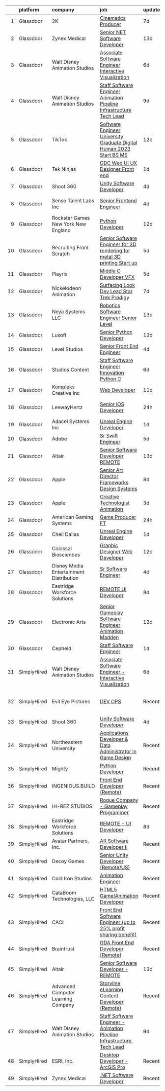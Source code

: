 

|    | platform    | company                                   | job                                                                                                                                                                                                                                                                                                                                                                                                                                                                                                                                                                                                                                                                                                                                                                                                                                                                                                                                          | update_time   | location                   |
|---:|:------------|:------------------------------------------|:---------------------------------------------------------------------------------------------------------------------------------------------------------------------------------------------------------------------------------------------------------------------------------------------------------------------------------------------------------------------------------------------------------------------------------------------------------------------------------------------------------------------------------------------------------------------------------------------------------------------------------------------------------------------------------------------------------------------------------------------------------------------------------------------------------------------------------------------------------------------------------------------------------------------------------------------|:--------------|:---------------------------|
|  1 | Glassdoor   | 2K                                        | [Cinematics Producer](https://www.glassdoor.com/partner/jobListing.htm?pos=118&ao=1136043&s=58&guid=0000018382f10bd8a1acea50362efe84&src=GD_JOB_AD&t=SR&vt=w&ea=1&cs=1_3114f08c&cb=1664349179166&jobListingId=1008151369130&jrtk=3-0-1ge1f230b2ino001-1ge1f230vj4j5800-8efe759f864e4f08-)                                                                                                                                                                                                                                                                                                                                                                                                                                                                                                                                                                                                                                                    | 7d            | Maryland City, MD          |
|  2 | Glassdoor   | Zynex Medical                             | [Senior  NET Software Developer](https://www.glassdoor.com/partner/jobListing.htm?pos=124&ao=1136043&s=58&guid=0000018382f10bd8a1acea50362efe84&src=GD_JOB_AD&t=SR&vt=w&ea=1&cs=1_677206e0&cb=1664349179169&jobListingId=1008140165367&jrtk=3-0-1ge1f230b2ino001-1ge1f230vj4j5800-f3c13597a4b50746-)                                                                                                                                                                                                                                                                                                                                                                                                                                                                                                                                                                                                                                         | 13d           | Englewood, CO              |
|  3 | Glassdoor   | Walt Disney Animation Studios             | [Associate Software Engineer   Interactive Visualization](https://www.glassdoor.com/partner/jobListing.htm?pos=102&ao=1110586&s=58&guid=0000018382f10bd8a1acea50362efe84&src=GD_JOB_AD&t=SR&vt=w&cs=1_3c092887&cb=1664349179165&jobListingId=1008154848695&cpc=39A4E8CE329AB187&jrtk=3-0-1ge1f230b2ino001-1ge1f230vj4j5800-dc9e1b3e513d2c42--6NYlbfkN0DAFTyt7pbDCC2JPO79CSdi1dIb81yjczP5qsKcZIxgiYm3-7g-689UM0rgypL64coNyM6FKvvwaOqtWxgh5wgDoS4rtzi-jlymwyy2QtQ8-pyHJQqW6GELa1LnfXMFzESZy8dc2w2rIAMrbcUF3lPzJVTztKV6zCm4xTZ-yseW0CQ6h7X1ImgOOVrC0er0OsWU45Mrn1rrfBMrGaqL46g2IhCvDKOdTPjZMm3UV70rFhQ0jtXR9o1798cHyLSSeLjFUSbdvoB9jUkRIsTRPMR0eL4JLXPgdfZrg2NNtey2RCPUe7JDHx243TsYN6Tm5udILrvx_VylV6OkzQunWilolhlFTjouMIAcBGOwRhY9AjZAtbnqe-Yp5IiNXpQZR7iCPiYC9IJ2yBlu2KLx1E-95yj5_lClOSFVHYSWavRaJW_uSVS0gAvLrmKA5Xutt44%3D)                                                                                                                  | 6d            | Burbank, CA                |
|  4 | Glassdoor   | Walt Disney Animation Studios             | [Staff Software Engineer   Animation Pipeline Infrastructure  Tech Lead](https://www.glassdoor.com/partner/jobListing.htm?pos=104&ao=1110586&s=58&guid=0000018382f10bd8a1acea50362efe84&src=GD_JOB_AD&t=SR&vt=w&cs=1_2f0d29ec&cb=1664349179165&jobListingId=1008147927931&cpc=82B3195DA92CAF92&jrtk=3-0-1ge1f230b2ino001-1ge1f230vj4j5800-d6abb1bd8dc6fa3d--6NYlbfkN0DAFTyt7pbDCC2JPO79CSdi1dIb81yjczP5qsKcZIxgiYm3-7g-689UM0rgypL64cqM9i3rB5_HIQUMuocA2rIILJJOgH9pLLDPx6FhuErq227jutrb69CrIngZDP-Bfbu07HJva7rU9ZQjjLo5kMJYDuiYB5Sw2uj1MN7U8p4mMBmUZCpdzxKSypeqDReD21V9bboUmDJXAa2_7nVlH7Q5d62yjb7ZmGUwsGq6gbQD_PA5C_Z8lV-ArVScSZ2cxE4-cUZfqoN4o-pUfdZbFv3m1aoc2vesEbia795VVBFnA8MF_ye5XFWKu8spfoE132Y-xQN1Fqi53Fa9Mzt8vJhg_EyNC1IYxuvpgkVyB5duPvdI02gRZXzjV50NWCt-65dN658FHLse7CdMd2jaOXF6skcv_UEfAKpueipYinV32_D-1M2yeYexauHHl1JX1S4%3D)                                                                                                   | 9d            | Burbank, CA                |
|  5 | Glassdoor   | TikTok                                    | [Software Engineer  University Graduate  Digital Human   2023 Start  BS MS ](https://www.glassdoor.com/partner/jobListing.htm?pos=110&ao=1136043&s=58&guid=0000018382f10bd8a1acea50362efe84&src=GD_JOB_AD&t=SR&vt=w&cs=1_357f2276&cb=1664349179166&jobListingId=1008142298308&jrtk=3-0-1ge1f230b2ino001-1ge1f230vj4j5800-5451d67c6d8a7858-)                                                                                                                                                                                                                                                                                                                                                                                                                                                                                                                                                                                                  | 12d           | San Francisco, CA          |
|  6 | Glassdoor   | Tek Ninjas                                | [GDC Web UI UX Designer  Front end ](https://www.glassdoor.com/partner/jobListing.htm?pos=121&ao=1136043&s=58&guid=0000018382f10bd8a1acea50362efe84&src=GD_JOB_AD&t=SR&vt=w&cs=1_68a40769&cb=1664349179169&jobListingId=1008162813312&jrtk=3-0-1ge1f230b2ino001-1ge1f230vj4j5800-7da297ff9310c61c-)                                                                                                                                                                                                                                                                                                                                                                                                                                                                                                                                                                                                                                          | 1d            | Atlanta, GA                |
|  7 | Glassdoor   | Shoot 360                                 | [Unity Software Developer](https://www.glassdoor.com/partner/jobListing.htm?pos=101&ao=1110586&s=58&guid=0000018382f10bd8a1acea50362efe84&src=GD_JOB_AD&t=SR&vt=w&ea=1&cs=1_fbe1481f&cb=1664349179165&jobListingId=1008158653566&cpc=AF770993EC679D41&jrtk=3-0-1ge1f230b2ino001-1ge1f230vj4j5800-5ac2e7983e68243c--6NYlbfkN0DfopDBJjdZYsHaazvtHih9EkP_5L3b-O-YxZrMZy_RRaIs6238HtU9-bIm4CRLMyQw0B_NBHXhnZqJTUAnwC8rmDN7VM-CtOrUt6fSSheFIU1_xggWeBfKJRwUeEbQVMtuP3j9r-4DUAIsVFk7SNZbGd5DCwK6AlcinJmr6vfob03577VGzijjOR_VZYuRBPTAO0rko5nUBq_QX6Z7jubhI3IWFNa4DM10yk2kleXpzg2b5ja3HwF4cHqyoFB5vixkTzwT7HHVa_35a2bvbofhoo1WWaFfmlb5YQy8GNzAH6JVcXvnFxZAb3s6kIglpmbiybhf_1umwlhrvV3nMGTpFOe3vVSoQttCVj1T4BRG2dK-WNdfV5ZUIpuZIEiiZcfLBw9isUTS-XI5gkHgGBZHVA5sLDvNKEmQ-L6IxqBarQgz9VJkRdUWkJHKyIhDpJcQOWkkFw6sHuiLTx6Z2cTaIq4D8sY668yEwz8bOB4Kj0bSlOuJeFhqASATWB5pp2n33BDJT3kFnw%3D%3D)                                                              | 4d            | Vancouver, WA              |
|  8 | Glassdoor   | Sense Talent Labs  Inc                    | [Senior Frontend Engineer](https://www.glassdoor.com/partner/jobListing.htm?pos=126&ao=1136043&s=58&guid=0000018382f10bd8a1acea50362efe84&src=GD_JOB_AD&t=SR&vt=w&ea=1&cs=1_575c2c4b&cb=1664349179169&jobListingId=1008159386890&jrtk=3-0-1ge1f230b2ino001-1ge1f230vj4j5800-a3934a87b3bd2030-)                                                                                                                                                                                                                                                                                                                                                                                                                                                                                                                                                                                                                                               | 4d            | San Francisco, CA          |
|  9 | Glassdoor   | Rockstar Games New York   New England     | [Python Developer](https://www.glassdoor.com/partner/jobListing.htm?pos=130&ao=1136043&s=58&guid=0000018382f10bd8a1acea50362efe84&src=GD_JOB_AD&t=SR&vt=w&cs=1_8ddd31f1&cb=1664349179170&jobListingId=1008143295004&jrtk=3-0-1ge1f230b2ino001-1ge1f230vj4j5800-46d89c3fe8997866-)                                                                                                                                                                                                                                                                                                                                                                                                                                                                                                                                                                                                                                                            | 12d           | Manhattan                  |
| 10 | Glassdoor   | Recruiting From Scratch                   | [Senior Software Engineer for 3D rendering for metal 3D printing Start up](https://www.glassdoor.com/partner/jobListing.htm?pos=125&ao=1136043&s=58&guid=0000018382f10bd8a1acea50362efe84&src=GD_JOB_AD&t=SR&vt=w&ea=1&cs=1_3a96b0ff&cb=1664349179169&jobListingId=1008157349603&jrtk=3-0-1ge1f230b2ino001-1ge1f230vj4j5800-f06066c83ad0ca20-)                                                                                                                                                                                                                                                                                                                                                                                                                                                                                                                                                                                               | 5d            | Remote                     |
| 11 | Glassdoor   | Playrix                                   | [Middle C   Developer  VFX](https://www.glassdoor.com/partner/jobListing.htm?pos=115&ao=1136043&s=58&guid=0000018382f10bd8a1acea50362efe84&src=GD_JOB_AD&t=SR&vt=w&cs=1_da935347&cb=1664349179166&jobListingId=1008155987571&jrtk=3-0-1ge1f230b2ino001-1ge1f230vj4j5800-f3bdf43e7ed7867e-)                                                                                                                                                                                                                                                                                                                                                                                                                                                                                                                                                                                                                                                   | 5d            | Remote                     |
| 12 | Glassdoor   | Nickelodeon Animation                     | [Surfacing Look Dev Lead  Star Trek  Prodigy ](https://www.glassdoor.com/partner/jobListing.htm?pos=123&ao=1136043&s=58&guid=0000018382f10bd8a1acea50362efe84&src=GD_JOB_AD&t=SR&vt=w&cs=1_1bdb7f17&cb=1664349179169&jobListingId=1008151828062&jrtk=3-0-1ge1f230b2ino001-1ge1f230vj4j5800-2db9da85bc0622d9-)                                                                                                                                                                                                                                                                                                                                                                                                                                                                                                                                                                                                                                | 7d            | Burbank, CA                |
| 13 | Glassdoor   | Neya Systems LLC                          | [Robotics Software Engineer Senior Level](https://www.glassdoor.com/partner/jobListing.htm?pos=129&ao=1136043&s=58&guid=0000018382f10bd8a1acea50362efe84&src=GD_JOB_AD&t=SR&vt=w&ea=1&cs=1_4ead099e&cb=1664349179170&jobListingId=1008140328980&jrtk=3-0-1ge1f230b2ino001-1ge1f230vj4j5800-7d2fc9b146e62e43-)                                                                                                                                                                                                                                                                                                                                                                                                                                                                                                                                                                                                                                | 13d           | Warrendale, PA             |
| 14 | Glassdoor   | Luxoft                                    | [Senior Python Developer](https://www.glassdoor.com/partner/jobListing.htm?pos=127&ao=1136043&s=58&guid=0000018382f10bd8a1acea50362efe84&src=GD_JOB_AD&t=SR&vt=w&cs=1_b15caa70&cb=1664349179169&jobListingId=1008142648077&jrtk=3-0-1ge1f230b2ino001-1ge1f230vj4j5800-8146cd4531634ece-)                                                                                                                                                                                                                                                                                                                                                                                                                                                                                                                                                                                                                                                     | 12d           | Remote                     |
| 15 | Glassdoor   | Level Studios                             | [Senior Front End Engineer](https://www.glassdoor.com/partner/jobListing.htm?pos=119&ao=1136043&s=58&guid=0000018382f10bd8a1acea50362efe84&src=GD_JOB_AD&t=SR&vt=w&ea=1&cs=1_7f2f0958&cb=1664349179166&jobListingId=1008159391764&jrtk=3-0-1ge1f230b2ino001-1ge1f230vj4j5800-ca83215847bfb0bf-)                                                                                                                                                                                                                                                                                                                                                                                                                                                                                                                                                                                                                                              | 4d            | New York, NY               |
| 16 | Glassdoor   | Studios Content                           | [Staff Software Engineer Innovation  Python   C   ](https://www.glassdoor.com/partner/jobListing.htm?pos=105&ao=1110586&s=58&guid=0000018382f10bd8a1acea50362efe84&src=GD_JOB_AD&t=SR&vt=w&cs=1_4b0682aa&cb=1664349179165&jobListingId=1008155022773&cpc=32EE424DE2B657EB&jrtk=3-0-1ge1f230b2ino001-1ge1f230vj4j5800-3c8f231bf13da10a--6NYlbfkN0DAFTyt7pbDCC2JPO79CSdi1dIb81yjczP5qsKcZIxgiYm3-7g-689UM0rgypL64coMhlKUOtbVCPI9ArAbVwVyWxr9xto7S3ew1TOI2U-9vEKEsOVVD0QEZsG48Vey-WfQkBEOqmWGruNmvXcPP1SNiMNkl6etIPErUTIAnWPWhsEDpyDmBVBs_ld3pbzYi9LJ1rbVLxX0hFbMt42SlasPG2051qBGkaKQLBwQkJ346I-CAqTrjS4iZxIYaUyz9rQiYKzI-NylzWUDxeNfVFsjzVVHWiMGWm4ISFUt2rY5pgwe9NCahLNacd28bTNRuTZYzW-cwtzmr8T7cw2Gy7Omxt6GE0VnKASCMGCXPa4Zvs-DrT3o85VL3UI8Aijn9gcyyCVjANtZ_lTBuTJbnFTWpEuaRU9fkuwgQqa9KH3ilZ_3wyVyBUmjsRK2uZ3OXkg%3D)                                                                                                                        | 6d            | Burbank, CA                |
| 17 | Glassdoor   | Kompleks Creative  Inc                    | [Web Developer](https://www.glassdoor.com/partner/jobListing.htm?pos=111&ao=1136043&s=58&guid=0000018382f10bd8a1acea50362efe84&src=GD_JOB_AD&t=SR&vt=w&ea=1&cs=1_4c53ced0&cb=1664349179166&jobListingId=1008145276857&jrtk=3-0-1ge1f230b2ino001-1ge1f230vj4j5800-5e80ebe0709b3e0e-)                                                                                                                                                                                                                                                                                                                                                                                                                                                                                                                                                                                                                                                          | 11d           | Durham, NC                 |
| 18 | Glassdoor   | LeewayHertz                               | [Senior iOS Developer](https://www.glassdoor.com/partner/jobListing.htm?pos=114&ao=1136043&s=58&guid=0000018382f10bd8a1acea50362efe84&src=GD_JOB_AD&t=SR&vt=w&cs=1_60192c65&cb=1664349179166&jobListingId=1008164693652&jrtk=3-0-1ge1f230b2ino001-1ge1f230vj4j5800-077d7fd5e94a96f8-)                                                                                                                                                                                                                                                                                                                                                                                                                                                                                                                                                                                                                                                        | 24h           | San Francisco, CA          |
| 19 | Glassdoor   | Adacel Systems Inc                        | [Unreal Engine Developer](https://www.glassdoor.com/partner/jobListing.htm?pos=108&ao=1136043&s=58&guid=0000018382f10bd8a1acea50362efe84&src=GD_JOB_AD&t=SR&vt=w&ea=1&cs=1_8a54a4ca&cb=1664349179165&jobListingId=1008163932480&jrtk=3-0-1ge1f230b2ino001-1ge1f230vj4j5800-14b9854258014de1-)                                                                                                                                                                                                                                                                                                                                                                                                                                                                                                                                                                                                                                                | 1d            | Orlando, FL                |
| 20 | Glassdoor   | Adobe                                     | [Sr  Swift Engineer](https://www.glassdoor.com/partner/jobListing.htm?pos=128&ao=1136043&s=58&guid=0000018382f10bd8a1acea50362efe84&src=GD_JOB_AD&t=SR&vt=w&cs=1_5baf946c&cb=1664349179170&jobListingId=1008155725904&jrtk=3-0-1ge1f230b2ino001-1ge1f230vj4j5800-aa0a07b0271139a8-)                                                                                                                                                                                                                                                                                                                                                                                                                                                                                                                                                                                                                                                          | 5d            | New York, NY               |
| 21 | Glassdoor   | Altair                                    | [Senior Software Developer   REMOTE](https://www.glassdoor.com/partner/jobListing.htm?pos=113&ao=1136043&s=58&guid=0000018382f10bd8a1acea50362efe84&src=GD_JOB_AD&t=SR&vt=w&ea=1&cs=1_4002f8d9&cb=1664349179166&jobListingId=1008139796467&jrtk=3-0-1ge1f230b2ino001-1ge1f230vj4j5800-3c67d948e7bb202c-)                                                                                                                                                                                                                                                                                                                                                                                                                                                                                                                                                                                                                                     | 13d           | Remote                     |
| 22 | Glassdoor   | Apple                                     | [Senior Art Director  Frameworks   Design Systems](https://www.glassdoor.com/partner/jobListing.htm?pos=122&ao=1136043&s=58&guid=0000018382f10bd8a1acea50362efe84&src=GD_JOB_AD&t=SR&vt=w&cs=1_c28c372e&cb=1664349179169&jobListingId=1008150110923&jrtk=3-0-1ge1f230b2ino001-1ge1f230vj4j5800-d069956b09d062bb-)                                                                                                                                                                                                                                                                                                                                                                                                                                                                                                                                                                                                                            | 8d            | Cupertino, CA              |
| 23 | Glassdoor   | Apple                                     | [Creative Technologist   Animation](https://www.glassdoor.com/partner/jobListing.htm?pos=106&ao=1136043&s=58&guid=0000018382f10bd8a1acea50362efe84&src=GD_JOB_AD&t=SR&vt=w&cs=1_ef29f44f&cb=1664349179165&jobListingId=1008160218699&jrtk=3-0-1ge1f230b2ino001-1ge1f230vj4j5800-fbd191514e7d56a8-)                                                                                                                                                                                                                                                                                                                                                                                                                                                                                                                                                                                                                                           | 3d            | Cupertino, CA              |
| 24 | Glassdoor   | American Gaming Systems                   | [Game Producer  FT ](https://www.glassdoor.com/partner/jobListing.htm?pos=116&ao=1136043&s=58&guid=0000018382f10bd8a1acea50362efe84&src=GD_JOB_AD&t=SR&vt=w&ea=1&cs=1_9dd1414d&cb=1664349179166&jobListingId=1008166251454&jrtk=3-0-1ge1f230b2ino001-1ge1f230vj4j5800-1638f630022884fd-)                                                                                                                                                                                                                                                                                                                                                                                                                                                                                                                                                                                                                                                     | 24h           | Atlanta, GA                |
| 25 | Glassdoor   | Cheil Dallas                              | [Unreal Engine Developer](https://www.glassdoor.com/partner/jobListing.htm?pos=107&ao=1136043&s=58&guid=0000018382f10bd8a1acea50362efe84&src=GD_JOB_AD&t=SR&vt=w&ea=1&cs=1_530bab35&cb=1664349179165&jobListingId=1008162394929&jrtk=3-0-1ge1f230b2ino001-1ge1f230vj4j5800-c96a3c45842c3012-)                                                                                                                                                                                                                                                                                                                                                                                                                                                                                                                                                                                                                                                | 1d            | Plano, TX                  |
| 26 | Glassdoor   | Colossal Biosciences                      | [Graphic Designer Web Developer](https://www.glassdoor.com/partner/jobListing.htm?pos=109&ao=1136043&s=58&guid=0000018382f10bd8a1acea50362efe84&src=GD_JOB_AD&t=SR&vt=w&ea=1&cs=1_665ba539&cb=1664349179166&jobListingId=1008142661513&jrtk=3-0-1ge1f230b2ino001-1ge1f230vj4j5800-737906941dce3381-)                                                                                                                                                                                                                                                                                                                                                                                                                                                                                                                                                                                                                                         | 12d           | Dallas, TX                 |
| 27 | Glassdoor   | Disney Media   Entertainment Distribution | [Sr Software Engineer](https://www.glassdoor.com/partner/jobListing.htm?pos=120&ao=1136043&s=58&guid=0000018382f10bd8a1acea50362efe84&src=GD_JOB_AD&t=SR&vt=w&cs=1_ed1ac2f2&cb=1664349179167&jobListingId=1008158162127&jrtk=3-0-1ge1f230b2ino001-1ge1f230vj4j5800-a5f021d03467d620-)                                                                                                                                                                                                                                                                                                                                                                                                                                                                                                                                                                                                                                                        | 4d            | Seattle, WA                |
| 28 | Glassdoor   | Eastridge Workforce Solutions             | [REMOTE   UI Developer](https://www.glassdoor.com/partner/jobListing.htm?pos=103&ao=1110586&s=58&guid=0000018382f10bd8a1acea50362efe84&src=GD_JOB_AD&t=SR&vt=w&ea=1&cs=1_aae75702&cb=1664349179165&jobListingId=1008149608143&cpc=8795CF9063CD573D&jrtk=3-0-1ge1f230b2ino001-1ge1f230vj4j5800-f59bf9f453ff84d1--6NYlbfkN0DybkRSn_Q7CT62GnFN88VmimyaY7jaahKWndbXBXLMBbHMz5el8CBY0eGB8qz1XOa-y-y7ep1U_B4yeLj8qak1Vao7H536swc3UloJ3azQJv88Xh7dFtXuCLPvwr6EGgUaF68OsNR5bmbtPhENR_OjOQCVJS2AsdO3IqiADgPNaejW5Utov5hBDhSrHPDGaIMFO52XniAeGjMKjP2vQfKtkJt75hQAQJ_8l8wnOwVoKJBK56keil4wK1cT5f-PXAd35bOe-nTMjagsSYxDydDlXmrT-33H7QckMyhdJ7RWBBU13tjB2fhNi7Vk9YrRbhvCirHjC8Xbx2b9qXdH_6hUG8IHbPzBuwdiQUNO98PJogcK4ZJGFjRQUIfn4GmJA_rcVB2mZbFF0NobrIIZjRaNZJQ5L0VQlwtF_mo9Azi158JZmvEA5JN94RMj1MOScKgDoagXUdxKhlT19711g2gOXDkFOOEWPXzyixbtkkNwEfJ9ezGu94ml6fBr0Fmolvsu30p3K5oY4dujGbQC-Lr1ZpkHrKv7bdmd4UoVdCsh0QK0cIeawsb2GvBbS42RDGzYRthh9uFX2w%3D%3D) | 8d            | Three Rivers, CA           |
| 29 | Glassdoor   | Electronic Arts                           | [Senior Gameplay Software Engineer  Animation    Madden](https://www.glassdoor.com/partner/jobListing.htm?pos=117&ao=1136043&s=58&guid=0000018382f10bd8a1acea50362efe84&src=GD_JOB_AD&t=SR&vt=w&cs=1_80183e5e&cb=1664349179166&jobListingId=1008142392083&jrtk=3-0-1ge1f230b2ino001-1ge1f230vj4j5800-3028ed30e6697f32-)                                                                                                                                                                                                                                                                                                                                                                                                                                                                                                                                                                                                                      | 12d           | Orlando, FL                |
| 30 | Glassdoor   | Cepheid                                   | [Staff Software Engineer](https://www.glassdoor.com/partner/jobListing.htm?pos=112&ao=1136043&s=58&guid=0000018382f10bd8a1acea50362efe84&src=GD_JOB_AD&t=SR&vt=w&cs=1_d1572c7d&cb=1664349179166&jobListingId=1008163736747&jrtk=3-0-1ge1f230b2ino001-1ge1f230vj4j5800-05cc4bf74281fc23-)                                                                                                                                                                                                                                                                                                                                                                                                                                                                                                                                                                                                                                                     | 1d            | Sunnyvale, CA              |
| 31 | SimplyHired | Walt Disney Animation Studios             | [Associate Software Engineer - Interactive Visualization](https://www.simplyhired.com/job/EfvqYYGN-zDDAO8MLMxlbQWJa5JjO1507ZInP43R3ESqGubTemlHRQ?q=animation+developer)                                                                                                                                                                                                                                                                                                                                                                                                                                                                                                                                                                                                                                                                                                                                                                      | 6d            | Burbank, CA                |
| 32 | SimplyHired | Evil Eye Pictures                         | [DEV OPS](https://www.simplyhired.com/job/LY7aVvOkQ90LIeELiLJXIihKgFJYOdRbcdHW2WWVkmPoQnocaWlHSw?q=animation+developer)                                                                                                                                                                                                                                                                                                                                                                                                                                                                                                                                                                                                                                                                                                                                                                                                                      | Recently      | San Francisco Bay Area, CA |
| 33 | SimplyHired | Shoot 360                                 | [Unity Software Developer](https://www.simplyhired.com/job/pW_1cJ9FHkOra8GRzOun7eOa7hojcA_kcWTJPTybJRvoCQIsSmfi_A?q=animation+developer)                                                                                                                                                                                                                                                                                                                                                                                                                                                                                                                                                                                                                                                                                                                                                                                                     | 4d            | Vancouver, WA              |
| 34 | SimplyHired | Northeastern University                   | [Applications Developer & Data Administrator in Game Design](https://www.simplyhired.com/job/xGK_yauPqdIE4IjpDUcg7wM5DH5eAcPjPREa4JXhXQJjuXxJNzNBTg?q=animation+developer)                                                                                                                                                                                                                                                                                                                                                                                                                                                                                                                                                                                                                                                                                                                                                                   | Recently      | Boston, MA                 |
| 35 | SimplyHired | Mighty                                    | [Python Developer](https://www.simplyhired.com/job/mSidqalQa9rFv-8uMc6mXYDSd2xaTVkb4xZSgl6OipQNezi9Fe79tw?q=animation+developer)                                                                                                                                                                                                                                                                                                                                                                                                                                                                                                                                                                                                                                                                                                                                                                                                             | Recently      | Remote                     |
| 36 | SimplyHired | INGENIOUS.BUILD                           | [Front End Developer (Remote)](https://www.simplyhired.com/job/6j79CYZDql2eX7fABHmfSi8Pap2YCIU-BNMpRKJwhHcBQJ67M7QELQ?q=animation+developer)                                                                                                                                                                                                                                                                                                                                                                                                                                                                                                                                                                                                                                                                                                                                                                                                 | Recently      | Nashville, TN              |
| 37 | SimplyHired | HI-REZ STUDIOS                            | [Rogue Company - Gameplay Programmer](https://www.simplyhired.com/job/LsNry-p6gnu1TIEZmUo6I8aV0PTXE3Z5_Z4722fobj5x-RZGMaivJA?q=animation+developer)                                                                                                                                                                                                                                                                                                                                                                                                                                                                                                                                                                                                                                                                                                                                                                                          | Recently      | Remote                     |
| 38 | SimplyHired | Eastridge Workforce Solutions             | [REMOTE - UI Developer](https://www.simplyhired.com/job/ZyaJ5vMKRl5bYLbCg4Jf7ibIBkCKmPwhATxpnXIr1zJOOXq0SCGsUg?q=animation+developer)                                                                                                                                                                                                                                                                                                                                                                                                                                                                                                                                                                                                                                                                                                                                                                                                        | 8d            | Three Rivers, CA           |
| 39 | SimplyHired | Avatar Partners, Inc.                     | [AR Software Developer II](https://www.simplyhired.com/job/UeNDfsvrvGKqJT2_CcRkXhDQimk6kBmqp97LV9GSoNPJsJtnaRbEsA?q=animation+developer)                                                                                                                                                                                                                                                                                                                                                                                                                                                                                                                                                                                                                                                                                                                                                                                                     | Recently      | Remote                     |
| 40 | SimplyHired | Decoy Games                               | [Senior Unity Developer (Remote/US)](https://www.simplyhired.com/job/__Mph8W2i629r9sjpVTVsqSzGJmMgjQLjwA08GovxqWTTsb6YN7p5A?q=animation+developer)                                                                                                                                                                                                                                                                                                                                                                                                                                                                                                                                                                                                                                                                                                                                                                                           | Recently      | Boston, MA                 |
| 41 | SimplyHired | Cold Iron Studios                         | [Animation Engineer](https://www.simplyhired.com/job/_k9O-EHdSx8NESZMFWM66htNlUjbI1UCI5s37Wea0oYwUMx34VHqVg?q=animation+developer)                                                                                                                                                                                                                                                                                                                                                                                                                                                                                                                                                                                                                                                                                                                                                                                                           | Recently      | Remote                     |
| 42 | SimplyHired | CataBoom Technologies, LLC                | [HTML5 Game/Animation Developer](https://www.simplyhired.com/job/rcD9kqRruTFu3sLPN7RcYmKqhwYda35Xkfl4DXnDIh1VgwPtoMUoDw?q=animation+developer)                                                                                                                                                                                                                                                                                                                                                                                                                                                                                                                                                                                                                                                                                                                                                                                               | Recently      | Richardson, TX             |
| 43 | SimplyHired | CACI                                      | [Front End Software Engineer (up to 25% profit sharing benefit)](https://www.simplyhired.com/job/XKzIZY2vpKYCoKKRnMW5rgFOxUDefaTrPCv2AnIN1EzQMoEJrYMDgA?q=animation+developer)                                                                                                                                                                                                                                                                                                                                                                                                                                                                                                                                                                                                                                                                                                                                                               | Recently      | Sterling, VA               |
| 44 | SimplyHired | Braintrust                                | [GDA Front End Developer [Remote]](https://www.simplyhired.com/job/fmgQPs18YhJTNV-QeJbQ2by217JrJ0a2xYICSmkw0CLTap2nH4rOqA?q=animation+developer)                                                                                                                                                                                                                                                                                                                                                                                                                                                                                                                                                                                                                                                                                                                                                                                             | Recently      | San Francisco, CA          |
| 45 | SimplyHired | Altair                                    | [Senior Software Developer - REMOTE](https://www.simplyhired.com/job/XgvzbCg-SsKlAcRSnvZMTDdFCPKzyJjr6YJ9Igqj00Wu-UgilV190Q?q=animation+developer)                                                                                                                                                                                                                                                                                                                                                                                                                                                                                                                                                                                                                                                                                                                                                                                           | 13d           | Remote                     |
| 46 | SimplyHired | Advanced Computer Learning Company        | [Storyline eLearning Content Developer (Remote)](https://www.simplyhired.com/job/yquvEbEGhacPc2oIwZ3Qa2c5z43nmQAW0BTGqJoykCIb88O-gTtobA?q=animation+developer)                                                                                                                                                                                                                                                                                                                                                                                                                                                                                                                                                                                                                                                                                                                                                                               | Recently      | Remote                     |
| 47 | SimplyHired | Walt Disney Animation Studios             | [Staff Software Engineer - Animation Pipeline Infrastructure, Tech Lead](https://www.simplyhired.com/job/3LXyBLiOZW-ZM-C-9WI2AV7BDH8lV916WHaJF8at8iu6Eb5Jbur3uw?q=animation+developer)                                                                                                                                                                                                                                                                                                                                                                                                                                                                                                                                                                                                                                                                                                                                                       | 9d            | Burbank, CA                |
| 48 | SimplyHired | ESRI, Inc.                                | [Desktop Developer - ArcGIS Pro](https://www.simplyhired.com/job/Pn0jlgPOSBBY-nMbXrtFeV4yvqyMnKMGCwWZz4L1Vtp9irTKUDf2Rg?q=animation+developer)                                                                                                                                                                                                                                                                                                                                                                                                                                                                                                                                                                                                                                                                                                                                                                                               | Recently      | Remote                     |
| 49 | SimplyHired | Zynex Medical                             | [.NET Software Developer](https://www.simplyhired.com/job/CkZS4u7p1I92Dp42AUwS_a_ddjsrJw7_CNhZYtWMjYq5qdAiX22kGQ?q=animation+developer)                                                                                                                                                                                                                                                                                                                                                                                                                                                                                                                                                                                                                                                                                                                                                                                                      | Recently      | Englewood, CO              |